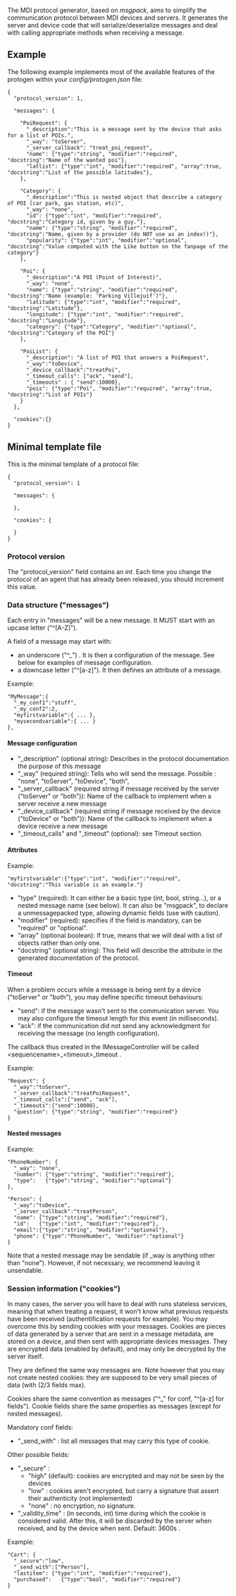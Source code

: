 
The MDI protocol generator, based on *msgpack*, aims to simplify the communication protocol between MDI devices and servers. It generates the server and device code that will serialize/deserialize messages and deal with calling appropriate methods when receiving a message.

## Example

The following example implements most of the available features of the protogen within your *config/protogen.json* file:

    {
      "protocol_version": 1,

      "messages": {

        "PoiRequest": {
          "_description":"This is a message sent by the device that asks for a list of POIs.",
          "_way": "toServer",
          "_server_callback": "treat_poi_request",
          "name": {"type":"string", "modifier":"required", "docstring":"Name of the wanted poi"},
          "latlist": {"type":"int", "modifier":"required", "array":true, "docstring":"List of the possible latitudes"},
        },

        "Category": {
          "_description":"This is nested object that describe a category of POI (car park, gas station, etc)",
          "_way": "none",
          "id": {"type":"int", "modifier":"required", "docstring":"Category id, given by a guy."},
          "name": {"type":"string", "modifier":"required", "docstring":"Name, given by a provider (do NOT use as an index!)"},
          "popularity": {"type":"int", "modifier":"optional", "docstring":"Value computed with the Like button on the fanpage of the category"}
        },

        "Poi": {
          "_description":"A POI (Point of Interest)",
          "_way": "none",
          "name": {"type":"string", "modifier":"required", "docstring":"Name (example: 'Parking Villejuif')"},
          "latitude": {"type":"int", "modifier":"required", "docstring":"Latitude"},
          "longitude": {"type":"int", "modifier":"required", "docstring":"Longitude"},
          "category": {"type":"Category", "modifier":"optional", "docstring":"Category of the POI"}
        },

        "PoiList": {
          "_description": "A list of POI that answers a PoiRequest",
          "_way":"toDevice",
          "_device_callback":"treatPoi",
          "_timeout_calls": ["ack", "send"],
          "_timeouts" : { "send":10000},
          "pois": {"type":"Poi", "modifier":"required", "array":true, "docstring":"List of POIs"}
        }
      },

      "cookies":{}
    }


## Minimal template file

This is the minimal template of a protocol file:

    {
      "protocol_version": 1

      "messages": {

      },

      "cookies": {

      }
    }


### Protocol version

The "protocol\_version" field contains an *int*. Each time you change the protocol of an agent that has already been released, you should increment this value.


### Data structure ("messages")

Each entry in "messages" will be a new message. It MUST start with an upcase letter ("\^[A-Z]").

A field of a message may start with:

* an underscore ("\^_") . It is then a configuration of the message. See below for examples of message configuration.
* a downcase letter ("\^[a-z]"). It then defines an attribute of a message.

Example:

    "MyMessage":{
      "_my_conf1":"stuff",
      "_my_conf2":2,
      "myfirstvariable":{ ... },
      "mysecondvariable":{ ... }
    },


#### Message configuration

* "\_description" (optional string): Describes in the protocol documentation the purpose of this message
* "\_way" (required string): Tells who will send the message. Possible : "none", "toServer", "toDevice", "both",
* "\_server\_callback" (required string if message received by the server ("toServer" or "both")): Name of the callback to implement when a server receive a new message
* "\_device\_callback" (required string if message received by the device ("toDevice" or "both")): Name of the callback to implement when a device receive a new message
* "\_timeout\_calls" and "\_timeout" (optional): see Timeout section.


#### Attributes

Example:

    "myfirstvariable":{"type":"int", "modifier":"required", "docstring":"This variable is an example."}


* "type" (required): It can either be a basic type (int, bool, string…), or a nested message name (see below). It can also be "msgpack", to declare a unmessagepacked type, allowing dynamic fields (use with caution).
* "modifier" (required): specifies if the field is mandatory, can be "required" or "optional".
* "array" (optional boolean): If true, means that we will deal with a list of objects rather than only one.
* "docstring" (optional string): This field will describe the attribute in the generated documentation of the protocol.


#### Timeout

When a problem occurs while a message is being sent by a device ("toServer" or "both"), you may define specific timeout behaviours:

* "send": if the message wasn't sent to the communication server. You may also configure the timeout length for this event (in milliseconds).
* "ack": if the communication did not send any acknowledgment for receiving the message (no length configuration).

The callback thus created in the IMessageController will be called &lt;sequencename&gt;\_&lt;timeout&gt;\_timeout .

Example:

    "Request": {
      "_way":"toServer",
      "_server_callback":"treatPoiRequest",
      "_timeout_calls":["send", "ack"],
      "_timeouts":{"send":10000},
      "question": {"type":"string", "modifier":"required"}
    }


#### Nested messages

Example:

    "PhoneNumber": {
      "_way": "none",
      "number": {"type":"string", "modifier":"required"},
      "type":   {"type":"string", "modifier":"optional"}
    },

    "Person": {
      "_way":"toDevice",
      "_server_callback":"treatPerson",
      "name": {"type":"string", "modifier":"required"},
      "id":   {"type":"int", "modifier":"required"},
      "email":{"type":"string", "modifier":"optional"},
      "phone": {"type":"PhoneNumber", "modifier":"optional"}
    }

Note that a nested message may be sendable (if \_way is anything other than "none"). However, if not necessary, we recommend leaving it unsendable.


### Session information ("cookies")

In many cases, the server you will have to deal with runs stateless services, meaning that when treating a request, it won't know what previous requests have been received (authentification requests for example). You may overcome this by sending cookies with your messages. Cookies are pieces of data generated by a server that are sent in a message metadata, are stored on a device, and then sent with appropriate devices messages. They are encrypted data (enabled by default), and may only be decrypted by the server itself.

They are defined the same way messages are. Note however that you may not create nested cookies: they are supposed to be very small pieces of data (with (2/3 fields max).

Cookies share the same convention as messages ("\^\_" for conf, "\^[a-z] for fields"). Cookie fields share the same properties as messages (except for nested messages).

Mandatory conf fields:
- "\_send\_with" : list all messages that may carry this type of cookie.

Other possible fields:

* "_secure" :
  * "high" (default): cookies are encrypted and may not be seen by the devices
  * "low" : cookies aren't encrypted, but carry a signature that assert their authenticity (not implemented)
  * "none" : no encryption, no signature.
* "\_validity\_time" : (in seconds, int) time during which the cookie is considered valid. After this, it will be discarded by the server when received, and by the device when sent. Default: 3600s .

Example:

    "Cart": {
      "_secure":"low",
      "_send_with":["Person"],
      "lastitem": {"type":"int", "modifier":"required"},
      "purchased":   {"type":"bool", "modifier":"required"}
    }

